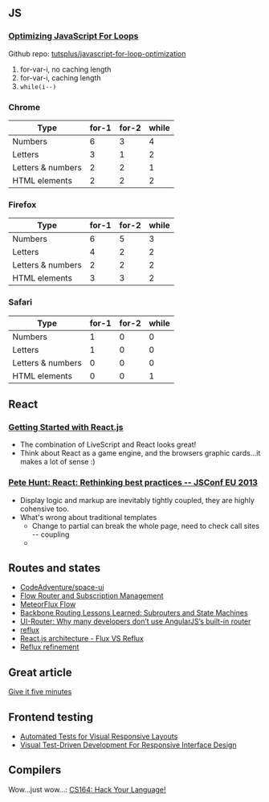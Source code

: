 ## JS

### [Optimizing JavaScript For Loops](https://www.youtube.com/watch?v=PbN0Tt3XHPA)

Github repo: [tutsplus/javascript-for-loop-optimization](https://github.com/tutsplus/javascript-for-loop-optimization)

1. for-var-i, no caching length
2. for-var-i, caching length
3. `while(i--)`

### Chrome

| Type              | for-1 | for-2 | while |
|-------------------|-------|-------|-------|
| Numbers           | 6     | 3     | 4     |
| Letters           | 3     | 1     | 2     |
| Letters & numbers | 2     | 2     | 1     |
| HTML elements     | 2     | 2     | 2     |

### Firefox

| Type              | for-1 | for-2 | while |
|-------------------|-------|-------|-------|
| Numbers           | 6     | 5     | 3     |
| Letters           | 4     | 2     | 2     |
| Letters & numbers | 2     | 2     | 2     |
| HTML elements     | 3     | 3     | 2     |

### Safari

| Type              | for-1 | for-2 | while |
|-------------------|-------|-------|-------|
| Numbers           | 1     | 0     | 0     |
| Letters           | 1     | 0     | 0     |
| Letters & numbers | 0     | 0     | 0     |
| HTML elements     | 0     | 0     | 1     |

## React

### [Getting Started with React.js](https://www.youtube.com/watch?v=8HkVHbJZeWY)

* The combination of LiveScript and React looks great!
* Think about React as a game engine, and the browsers graphic cards...it makes a lot of sense :)

### [Pete Hunt: React: Rethinking best practices -- JSConf EU 2013](https://www.youtube.com/watch?v=x7cQ3mrcKaY)

* Display logic and markup are inevitably tightly coupled, they are highly cohensive too.
* What's wrong about traditional templates
  * Change to partial can break the whole page, need to check call sites -- coupling
  * 

## Routes and states

* [CodeAdventure/space-ui](https://github.com/CodeAdventure/space-ui)
* [Flow Router and Subscription Management](https://meteorhacks.com/flow-router-and-subscription-management)
* [MeteorFlux Flow](https://forums.meteor.com/t/meteorflux-flow/920/17)
* [Backbone Routing Lessons Learned: Subrouters and State Machines](http://marksoper.me/Backbone-Routing-Lessons-Learned-Subrouters-and-State-Machines.html)
* [UI-Router: Why many developers don’t use AngularJS’s built-in router](http://www.funnyant.com/angularjs-ui-router/)
* [reflux](https://github.com/spoike/refluxjs)
* [React.js architecture - Flux VS Reflux](http://blog.krawaller.se/posts/react-js-architecture-flux-vs-reflux/)
* [Reflux refinement](http://blog.krawaller.se/posts/reflux-refinement/)

## Great article

[Give it five minutes](https://signalvnoise.com/posts/3124-give-it-five-minutes)

## Frontend testing

* [Automated Tests for Visual Responsive Layouts](http://davidwalsh.name/automated-tests-visual-responsive-layouts)
* [Visual Test-Driven Development For Responsive Interface Design](http://www.smashingmagazine.com/2015/04/07/visual-test-driven-development-responsive-interface-design/)

## Compilers

Wow...just wow...: [CS164: Hack Your Language!](http://www.cs.berkeley.edu/~bodik/cs164sp13)